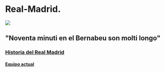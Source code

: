 # Real-Madrid.
<img src="sense títol.png" />

## "Noventa minuti en el Bernabeu son molti longo"

### [Historia del Real Madrid](https://github.com/Marcos-pro17/Real-Madrid.es/blob/main/Historia%20del%20Real%20Madrid.md)

#### [Equipo actual](https://www.realmadrid.com/es-ES/futbol/primer-equipo-masculino/plantilla) 




